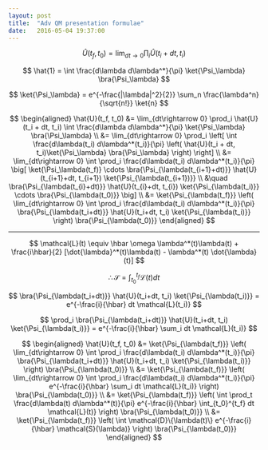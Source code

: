 ```yaml
---
layout: post
title:  "Adv QM presentation formulae"
date:   2016-05-04 19:37:00
---
```


$$\newcommand{\ket}[1]{| #1 \rangle}$$

$$\newcommand{\bra}[1]{\langle #1 |}$$

$$
\hat{U}(t_f, t_0) = \lim_{dt\rightarrow 0} \prod_i \hat{U}(t_i + dt, t_i)
$$

$$
\hat{1} = \int \frac{d\lambda d\lambda^*}{\pi} \ket{\Psi_\lambda} \bra{\Psi_\lambda}
$$

$$
\ket{\Psi_\lambda} = e^{-\frac{|\lambda|^2}{2}} \sum_n \frac{\lambda^n}{\sqrt{n!}} \ket{n}
$$

$$
\begin{aligned}
\hat{U}(t_f, t_0) &= \lim_{dt\rightarrow 0} \prod_i \hat{U}(t_i + dt, t_i)  \int \frac{d\lambda d\lambda^*}{\pi} \ket{\Psi_\lambda} \bra{\Psi_\lambda} \\
&= \lim_{dt\rightarrow 0} \prod_i \left[ \int \frac{d\lambda(t_i) d\lambda^*(t_i)}{\pi} \left( \hat{U}(t_i + dt, t_i)\ket{\Psi_\lambda} \bra{\Psi_\lambda} \right) \right] \\
&= \lim_{dt\rightarrow 0} \int \prod_i \frac{d\lambda(t_i) d\lambda^*(t_i)}{\pi} \big[ \ket{\Psi_\lambda(t_f)} \cdots \bra{\Psi_{\lambda(t_{i+1}+dt)}} \hat{U}(t_{i+1}+dt, t_{i+1}) \ket{\Psi_{\lambda(t_{i+1})}} \\
&\quad \bra{\Psi_{\lambda(t_{i}+dt)}} \hat{U}(t_{i}+dt, t_{i}) \ket{\Psi_{\lambda(t_i)}} \cdots \bra{\Psi_{\lambda(t_0)}} \big] \\
&= \ket{\Psi_{\lambda(t_f)}} \left( \lim_{dt\rightarrow 0} \int \prod_i \frac{d\lambda(t_i) d\lambda^*(t_i)}{\pi} \bra{\Psi_{\lambda(t_i+dt)}} \hat{U}(t_i+dt, t_i) \ket{\Psi_{\lambda(t_i)}} \right) \bra{\Psi_{\lambda(t_0)}}
\end{aligned}
$$

---


$$
\mathcal{L}(t) \equiv \hbar \omega \lambda^*(t)\lambda(t) + \frac{i\hbar}{2} [\dot{\lambda}^*(t)\lambda(t) - \lambda^*(t) \dot{\lambda}(t)]
$$

$$
\therefore \mathcal{S}=\int_{t_0}^{t_f} \mathcal{L}(t) dt
$$

$$
\bra{\Psi_{\lambda(t_i+dt)}} \hat{U}(t_i+dt, t_i) \ket{\Psi_{\lambda(t_i)}} = e^{-\frac{i}{\hbar} dt \mathcal{L}(t_i)}
$$

$$
\prod_i \bra{\Psi_{\lambda(t_i+dt)}} \hat{U}(t_i+dt, t_i) \ket{\Psi_{\lambda(t_i)}} = e^{-\frac{i}{\hbar} \sum_i dt \mathcal{L}(t_i)}
$$

$$
\begin{aligned}
\hat{U}(t_f, t_0) &= \ket{\Psi_{\lambda(t_f)}} \left( \lim_{dt\rightarrow 0} \int \prod_i \frac{d\lambda(t_i) d\lambda^*(t_i)}{\pi} \bra{\Psi_{\lambda(t_i+dt)}} \hat{U}(t_i+dt, t_i) \ket{\Psi_{\lambda(t_i)}} \right) \bra{\Psi_{\lambda(t_0)}} \\
&= \ket{\Psi_{\lambda(t_f)}} \left( \lim_{dt\rightarrow 0} \int \prod_i \frac{d\lambda(t_i) d\lambda^*(t_i)}{\pi} e^{-\frac{i}{\hbar} \sum_i dt \mathcal{L}(t_i)} \right) \bra{\Psi_{\lambda(t_0)}} \\
&= \ket{\Psi_{\lambda(t_f)}} \left( \int \prod_t \frac{d\lambda(t) d\lambda^*(t)}{\pi} e^{-\frac{i}{\hbar} \int_{t_0}^{t_f} dt \mathcal{L}(t)} \right) \bra{\Psi_{\lambda(t_0)}}  \\
&= \ket{\Psi_{\lambda(t_f)}} \left( \int \mathcal{D}\{\lambda(t)\} e^{-\frac{i}{\hbar} \mathcal{S}(\lambda)} \right) \bra{\Psi_{\lambda(t_0)}} 
\end{aligned}
$$






